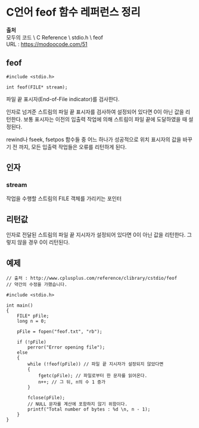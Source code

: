 # C언어 feof 함수 레퍼런스 정리
  
**출처**  
모두의 코드 \ C Reference \ stdio.h \ feof  
URL : https://modoocode.com/51  
  
## feof
  
    #include <stdio.h>

    int feof(FILE* stream);
  
파일 끝 표시자(End-of-File indicator)를 검사한다.  
  
인자로 넘겨준 스트림의 파일 끝 표시자를 검사하여 설정되어 있다면 0이 아닌 값을 리턴한다. 보통 표시자는 이전의 입출력 작업에 의해 스트림이 파일 끝에 도달하였을 때 설정된다.  
  
rewind나 fseek, fsetpos 함수들 중 어느 하나가 성공적으로 위치 표시자의 값을 바꾸기 전 까지, 모든 입출력 작업들은 오류를 리턴하게 된다.  
  
## 인자
  
### stream
  
작업을 수행할 스트림의 FILE 객체를 가리키는 포인터  
  
## 리턴값
  
인자로 전달된 스트림의 파일 끝 지시자가 설정되어 있다면 0이 아닌 값을 리턴한다. 그렇지 않을 경우 0이 리턴된다.  
  
## 예제
  
    // 출처 : http://www.cplusplus.com/reference/clibrary/cstdio/feof
    // 약간의 수정을 가했습니다.

    #include <stdio.h>

    int main()
    {
        FILE* pFile;
        long n = 0;

        pFile = fopen("feof.txt", "rb");

        if (!pFile)
            perror("Error opening file");
        else
        {
            while (!feof(pFile)) // 파일 끝 지시자가 설정되지 않았다면
            {
                fgetc(pFile); // 파일로부터 한 문자를 읽어온다.
                n++; // 그 뒤, n의 수 1 증가
            }

            fclose(pFile);
            // NULL 문자를 계산에 포함하지 않기 위함이다.
            printf("Total number of bytes : %d \n, n - 1);
        }
    }